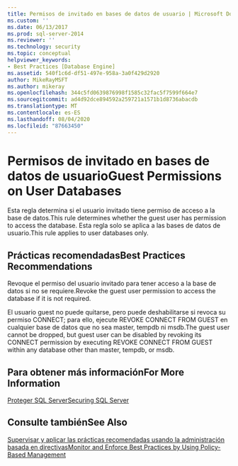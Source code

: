 ```yaml
---
title: Permisos de invitado en bases de datos de usuario | Microsoft Docs
ms.custom: ''
ms.date: 06/13/2017
ms.prod: sql-server-2014
ms.reviewer: ''
ms.technology: security
ms.topic: conceptual
helpviewer_keywords:
- Best Practices [Database Engine]
ms.assetid: 540f1c6d-df51-497e-958a-3a0f429d2920
author: MikeRayMSFT
ms.author: mikeray
ms.openlocfilehash: 344c5fd0639876998f1585c32fac5f7599f664e7
ms.sourcegitcommit: ad4d92dce894592a259721a1571b1d8736abacdb
ms.translationtype: MT
ms.contentlocale: es-ES
ms.lasthandoff: 08/04/2020
ms.locfileid: "87663450"
---
```

# <a name="guest-permissions-on-user-databases"></a><span data-ttu-id="ad431-102">Permisos de invitado en bases de datos de usuario</span><span class="sxs-lookup"><span data-stu-id="ad431-102">Guest Permissions on User Databases</span></span>
  <span data-ttu-id="ad431-103">Esta regla determina si el usuario invitado tiene permiso de acceso a la base de datos.</span><span class="sxs-lookup"><span data-stu-id="ad431-103">This rule determines whether the guest user has permission to access the database.</span></span> <span data-ttu-id="ad431-104">Esta regla solo se aplica a las bases de datos de usuario.</span><span class="sxs-lookup"><span data-stu-id="ad431-104">This rule applies to user databases only.</span></span>  
  
## <a name="best-practices-recommendations"></a><span data-ttu-id="ad431-105">Prácticas recomendadas</span><span class="sxs-lookup"><span data-stu-id="ad431-105">Best Practices Recommendations</span></span>  
 <span data-ttu-id="ad431-106">Revoque el permiso del usuario invitado para tener acceso a la base de datos si no se requiere.</span><span class="sxs-lookup"><span data-stu-id="ad431-106">Revoke the guest user permission to access the database if it is not required.</span></span>  
  
 <span data-ttu-id="ad431-107">El usuario guest no puede quitarse, pero puede deshabilitarse si revoca su permiso CONNECT; para ello, ejecute REVOKE CONNECT FROM GUEST en cualquier base de datos que no sea master, tempdb ni msdb.</span><span class="sxs-lookup"><span data-stu-id="ad431-107">The guest user cannot be dropped, but guest user can be disabled by revoking its CONNECT permission by executing REVOKE CONNECT FROM GUEST within any database other than master, tempdb, or msdb.</span></span>  
  
## <a name="for-more-information"></a><span data-ttu-id="ad431-108">Para obtener más información</span><span class="sxs-lookup"><span data-stu-id="ad431-108">For More Information</span></span>  
 [<span data-ttu-id="ad431-109">Proteger SQL Server</span><span class="sxs-lookup"><span data-stu-id="ad431-109">Securing SQL Server</span></span>](../security/securing-sql-server.md)  
  
## <a name="see-also"></a><span data-ttu-id="ad431-110">Consulte también</span><span class="sxs-lookup"><span data-stu-id="ad431-110">See Also</span></span>  
 [<span data-ttu-id="ad431-111">Supervisar y aplicar las prácticas recomendadas usando la administración basada en directivas</span><span class="sxs-lookup"><span data-stu-id="ad431-111">Monitor and Enforce Best Practices by Using Policy-Based Management</span></span>](monitor-and-enforce-best-practices-by-using-policy-based-management.md)  
  
  
